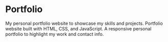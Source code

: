 # Portfolio
My personal portfolio website to showcase my skills and projects.  Portfolio website built with HTML, CSS, and JavaScript.  A responsive personal portfolio to highlight my work and contact info.
